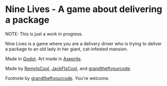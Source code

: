 # Nine Lives - A game about delivering a package

NOTE: This is just a work in progress.

Nine Lives is a game where you are a delivery driver who is trying to deliver a package to an old lady in her giant, cat-infested mansion.

Made in [Godot](https://godotengine.org). Art made in [Aseprite](https://www.aseprite.org).

Made by [RemyIsCool](https://github.com/RemyIsCool), [JackFIsCool](https://github.com/JackFIsCool), and [grandtheftyourcode](https://github.com/grandtheftyourcode).

Footnote by [grandtheftyourcode](https://github.com/grandtheftyourcode). You're welcome.
